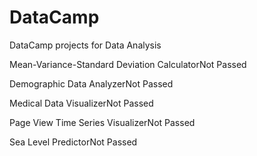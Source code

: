 # DataCamp

DataCamp projects for Data Analysis

Mean-Variance-Standard Deviation CalculatorNot Passed

Demographic Data AnalyzerNot Passed

Medical Data VisualizerNot Passed

Page View Time Series VisualizerNot Passed

Sea Level PredictorNot Passed
